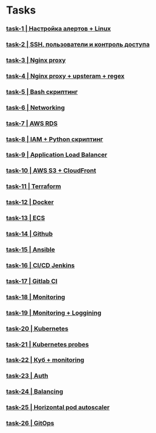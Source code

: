 # Tasks
### [task-1 | Настройка алертов + Linux](https://github.com/NichiporukRoman/playsdev-repository/tree/main/tasks/task_1)
### [task-2 | SSH, пользователи и контроль доступа](https://github.com/NichiporukRoman/playsdev-repository/tree/main/tasks/task_2)
### [task-3 | Nginx proxy](https://github.com/NichiporukRoman/playsdev-repository/tree/main/tasks/task_3)
### [task-4 | Nginx proxy + upsteram + regex](https://github.com/NichiporukRoman/playsdev-repository/tree/main/tasks/task_4)
### [task-5 | Bash скриптинг](https://github.com/NichiporukRoman/playsdev-repository/tree/main/tasks/task_5)
### [task-6 | Networking](https://github.com/NichiporukRoman/playsdev-repository/tree/main/tasks/task_6)
### [task-7 | AWS RDS](https://github.com/NichiporukRoman/playsdev-repository/tree/main/tasks/task_7)
### [task-8 | IAM + Python скриптинг](https://github.com/NichiporukRoman/playsdev-repository/tree/main/tasks/task_8)
### [task-9 | Application Load Balancer](https://github.com/NichiporukRoman/playsdev-repository/tree/main/tasks/task_9)
### [task-10 | AWS S3 + CloudFront](https://github.com/NichiporukRoman/playsdev-repository/tree/main/tasks/task_10)
### [task-11 | Terraform](https://github.com/NichiporukRoman/playsdev-repository/tree/main/tasks/task_11)
### [task-12 | Docker](https://github.com/NichiporukRoman/playsdev-repository/tree/main/tasks/task_12)
### [task-13 | ECS](https://github.com/NichiporukRoman/playsdev-repository/tree/main/tasks/task_13)
### [task-14 | Github](https://github.com/NichiporukRoman/playsdev-repository/tree/main/tasks/task_14)
### [task-15 | Ansible](https://github.com/NichiporukRoman/playsdev-repository/tree/main/tasks/task_15)
### [task-16 | CI/CD Jenkins](https://github.com/NichiporukRoman/playsdev-repository/tree/main/tasks/task_16)
### [task-17 | Gitlab CI](https://github.com/NichiporukRoman/playsdev-repository/tree/main/tasks/task_17)
### [task-18 | Monitoring](https://github.com/NichiporukRoman/playsdev-repository/tree/main/tasks/task_18)
### [task-19 | Monitoring + Loggining](https://github.com/NichiporukRoman/playsdev-repository/tree/main/tasks/task_19)
### [task-20 | Kubernetes](https://github.com/NichiporukRoman/playsdev-repository/tree/main/tasks/task_20)
### [task-21 | Kubernetes probes](https://github.com/NichiporukRoman/playsdev-repository/tree/main/tasks/task_21)
### [task-22 | Куб + monitoring](https://github.com/NichiporukRoman/playsdev-repository/tree/main/tasks/task_22)
### [task-23 | Auth](https://github.com/NichiporukRoman/playsdev-repository/tree/main/tasks/task_23)
### [task-24 | Balancing](https://github.com/NichiporukRoman/playsdev-repository/tree/main/tasks/task_24)
### [task-25 | Horizontal pod autoscaler](https://github.com/NichiporukRoman/playsdev-repository/tree/main/tasks/task_25)
### [task-26 | GitOps](https://github.com/NichiporukRoman/playsdev-repository/tree/main/tasks/task_26)
